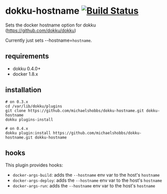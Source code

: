 # dokku-hostname [![Build Status](https://img.shields.io/circleci/project/michaelshobbs/dokku-hostname.svg?branch=master "Build Status")](https://circleci.com/gh/michaelshobbs/dokku-hostname/tree/master)

Sets the docker hostname option for dokku (https://github.com/dokku/dokku)

Currently just sets --hostname=`hostname`.

## requirements

- dokku 0.4.0+
- docker 1.8.x


## installation

```shell
# on 0.3.x
cd /var/lib/dokku/plugins
git clone https://github.com/michaelshobbs/dokku-hostname.git dokku-hostname
dokku plugins-install

# on 0.4.x
dokku plugin:install https://github.com/michaelshobbs/dokku-hostname.git dokku-hostname
```

## hooks

This plugin provides hooks:

* `docker-args-build`: adds the `--hostname` env var to the host's `hostname`
* `docker-args-deploy`: adds the `--hostname` env var to the host's `hostname`
* `docker-args-run`: adds the `--hostname` env var to the host's `hostname`
